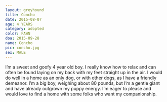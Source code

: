 ```yaml
---
layout: greyhound
title: Concho
date: 2015-08-07
age: 4 YEARS
category: adopted
color: FAWN
doa: 2015-09-28
name: Concho
pic: concho.jpg
sex: MALE
---
```


I’m a sweet and goofy 4 year old boy. I really know how to relax and can often be found laying on my back with my feet straight up in the air. I would do well in a home as an only dog, or with other dogs, as I have a friendly demeanor. I’m a big boy, weighing about 80 pounds, but I’m a gentle giant and have already outgrown my puppy energy. I’m eager to please and would love to find a home with some folks who want my companionship. 